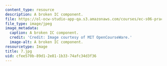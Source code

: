```yaml
---
content_type: resource
description: A broken IC component.
file: https://ol-ocw-studio-app-qa.s3.amazonaws.com/courses/ec-s06-practical-electronics-fall-2004/cfee570b89d12e811b3374afc34d3f36_7.jpg
file_type: image/jpeg
image_metadata:
  caption: A broken IC component.
  credit: 'Credit: Image courtesy of MIT OpenCourseWare.'
  image-alt: A broken IC component.
resourcetype: Image
title: 7.jpg
uid: cfee570b-89d1-2e81-1b33-74afc34d3f36
---
```

